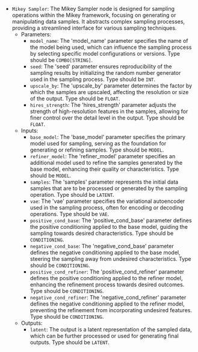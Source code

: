 - `Mikey Sampler`: The Mikey Sampler node is designed for sampling operations within the Mikey framework, focusing on generating or manipulating data samples. It abstracts complex sampling processes, providing a streamlined interface for various sampling techniques.
    - Parameters:
        - `model_name`: The 'model_name' parameter specifies the name of the model being used, which can influence the sampling process by selecting specific model configurations or versions. Type should be `COMBO[STRING]`.
        - `seed`: The 'seed' parameter ensures reproducibility of the sampling results by initializing the random number generator used in the sampling process. Type should be `INT`.
        - `upscale_by`: The 'upscale_by' parameter determines the factor by which the samples are upscaled, affecting the resolution or size of the output. Type should be `FLOAT`.
        - `hires_strength`: The 'hires_strength' parameter adjusts the strength of high-resolution features in the samples, allowing for finer control over the detail level in the output. Type should be `FLOAT`.
    - Inputs:
        - `base_model`: The 'base_model' parameter specifies the primary model used for sampling, serving as the foundation for generating or refining samples. Type should be `MODEL`.
        - `refiner_model`: The 'refiner_model' parameter specifies an additional model used to refine the samples generated by the base model, enhancing their quality or characteristics. Type should be `MODEL`.
        - `samples`: The 'samples' parameter represents the initial data samples that are to be processed or generated by the sampling operation. Type should be `LATENT`.
        - `vae`: The 'vae' parameter specifies the variational autoencoder used in the sampling process, often for encoding or decoding operations. Type should be `VAE`.
        - `positive_cond_base`: The 'positive_cond_base' parameter defines the positive conditioning applied to the base model, guiding the sampling towards desired characteristics. Type should be `CONDITIONING`.
        - `negative_cond_base`: The 'negative_cond_base' parameter defines the negative conditioning applied to the base model, steering the sampling away from undesired characteristics. Type should be `CONDITIONING`.
        - `positive_cond_refiner`: The 'positive_cond_refiner' parameter defines the positive conditioning applied to the refiner model, enhancing the refinement process towards desired outcomes. Type should be `CONDITIONING`.
        - `negative_cond_refiner`: The 'negative_cond_refiner' parameter defines the negative conditioning applied to the refiner model, preventing the refinement from incorporating undesired features. Type should be `CONDITIONING`.
    - Outputs:
        - `latent`: The output is a latent representation of the sampled data, which can be further processed or used for generating final outputs. Type should be `LATENT`.
